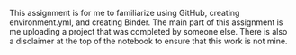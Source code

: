 This assignment is for me to familiarize using GitHub, creating environment.yml, and creating Binder. The main part of this assignment is me uploading a project that was completed by someone else. There is also a disclaimer at the top of the notebook to ensure that this work is not mine. 